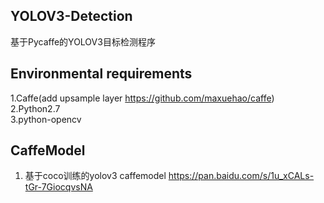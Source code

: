 ## YOLOV3-Detection
基于Pycaffe的YOLOV3目标检测程序


## Environmental requirements
  1.Caffe(add upsample layer https://github.com/maxuehao/caffe)<br>2.Python2.7<br>3.python-opencv

## CaffeModel
1. 基于coco训练的yolov3 caffemodel https://pan.baidu.com/s/1u_xCALs-tGr-7GiocqvsNA 



